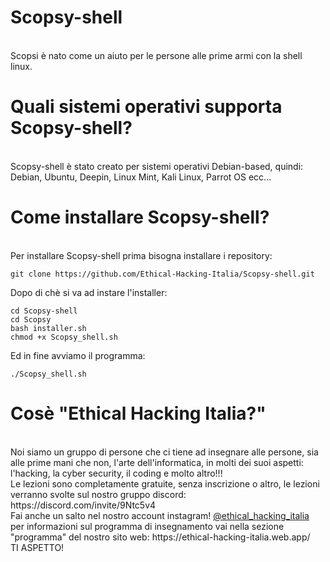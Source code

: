 # Scopsy-shell
<br>
Scopsi è nato come un aiuto per le persone alle prime armi  con la shell linux.

# Quali sistemi operativi supporta Scopsy-shell?
<br>
Scopsy-shell è stato creato per sistemi operativi Debian-based, quindi:
Debian, Ubuntu, Deepin, Linux Mint, Kali Linux, Parrot OS ecc...

# Come installare Scopsy-shell?
<br>
Per installare Scopsy-shell prima bisogna installare i repository:

```
git clone https://github.com/Ethical-Hacking-Italia/Scopsy-shell.git
```

Dopo di chè si va ad instare l'installer:

```
cd Scopsy-shell
cd Scopsy
bash installer.sh
chmod +x Scopsy_shell.sh
```

Ed in fine avviamo il programma:

```
./Scopsy_shell.sh
```

# Cosè "Ethical Hacking Italia?"
<br>
Noi siamo un gruppo di persone che ci tiene ad insegnare alle persone, sia alle prime mani che non, l'arte dell'informatica, in molti dei suoi aspetti:
l'hacking, la cyber security, il coding e molto altro!!!
<br>
Le lezioni sono completamente gratuite, senza inscrizione o altro, le lezioni verranno svolte sul nostro gruppo discord: https://discord.com/invite/9Ntc5v4 
<br>
Fai anche un salto nel nostro account instagram! <a href="https://www.instagram.com/ethical_hacking_italia/">@ethical_hacking_italia</a>
<br>
per informazioni sul programma di insegnamento vai nella sezione "programma" del nostro sito web: https://ethical-hacking-italia.web.app/
<br>
TI ASPETTO!
